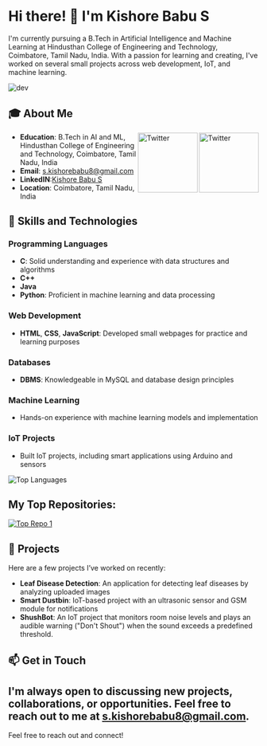 
# Hi there! 👋 I'm Kishore Babu S

I'm currently pursuing a B.Tech in Artificial Intelligence and Machine Learning at Hindusthan College of Engineering and Technology, Coimbatore, Tamil Nadu, India. With a passion for learning and creating, I've worked on several small projects across web development, IoT, and machine learning.

![dev](https://github.com/user-attachments/assets/dd30f6e7-2b5e-425a-abb2-45885e25bfad)
## 🎓 About Me
<a href="https://x.com/s_kishorebabu8" target="_blank"><img src="https://cdn2.iconfinder.com/data/icons/social-media-2199/64/social_media_isometric_6-twitter-512.png" height="120px" width="120px" alt="Twitter" align="right"></a><a href="https://www.linkedin.com/in/kishorebabu-s-3a0186263/" target="_blank"><img src="https://cdn2.iconfinder.com/data/icons/social-media-2199/64/social_media_isometric_14-linkedin-512.png" height="120px" width="120px" alt="Twitter" align="right"></a>
- **Education**: B.Tech in AI and ML, Hindusthan College of Engineering and Technology, Coimbatore, Tamil Nadu, India
- **Email**: [s.kishorebabu8@gmail.com](mailto:s.kishorebabu8@gmail.com)
- **LinkedIN**:[Kishore Babu S](https://www.linkedin.com/in/kishorebabu-s-3a0186263/)
- **Location**: Coimbatore, Tamil Nadu, India

## 🔧 Skills and Technologies

### Programming Languages
- **C**: Solid understanding and experience with data structures and algorithms
- **C++**
- **Java**
- **Python**: Proficient in machine learning and data processing

### Web Development
- **HTML**, **CSS**, **JavaScript**: Developed small webpages for practice and learning purposes

### Databases
- **DBMS**: Knowledgeable in MySQL and database design principles

### Machine Learning
- Hands-on experience with machine learning models and implementation

### IoT Projects
- Built IoT projects, including smart applications using Arduino and sensors

![Top Languages](https://github-readme-stats.vercel.app/api/top-langs/?username=S-KishoreBabu&count_private=true&theme=dark)

## My Top Repositories:
[![Top Repo 1](https://github-readme-stats.vercel.app/api/pin/?username=S-KishoreBabu&repo=REPO_NAME&theme=dark)](https://github.com/S-KishoreBabu/REPO_NAME)


## 📂 Projects

Here are a few projects I’ve worked on recently:

- **Leaf Disease Detection**: An application for detecting leaf diseases by analyzing uploaded images
- **Smart Dustbin**: IoT-based project with an ultrasonic sensor and GSM module for notifications
- **ShushBot**: An IoT project that monitors room noise levels and plays an audible warning ("Don't Shout") when the sound exceeds a predefined threshold.

## 📫 Get in Touch

I'm always open to discussing new projects, collaborations, or opportunities. Feel free to reach out to me at [s.kishorebabu8@gmail.com](mailto:s.kishorebabu8@gmail.com).
---

Feel free to reach out and connect!
